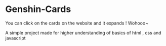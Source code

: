 # Genshin-Cards

You can click on the cards on the website and it expands ! Wohooo~

A simple project made for higher understanding of basics of html , css and javascript
